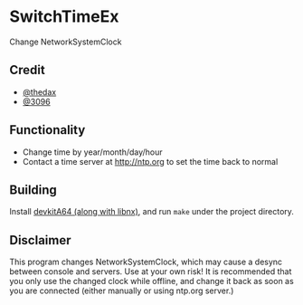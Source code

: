 # SwitchTimeEx
Change NetworkSystemClock

## Credit
- [@thedax](https://github.com/thedax)
- [@3096](https://github.com/3096)

## Functionality
- Change time by year/month/day/hour
- Contact a time server at http://ntp.org to set the time back to normal

## Building
Install [devkitA64 (along with libnx)](https://devkitpro.org/wiki/Getting_Started), and run `make` under the project directory.

## Disclaimer
This program changes NetworkSystemClock, which may cause a desync between console and servers. Use at your own risk! It is recommended that you only use the changed clock while offline, and change it back as soon as you are connected (either manually or using ntp.org server.)
